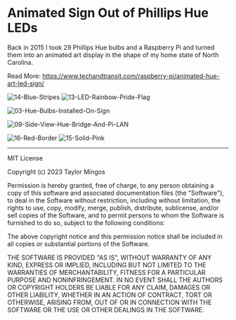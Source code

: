 # Animated Sign Out of Phillips Hue LEDs

Back in 2015 I took 29 Phillips Hue bulbs and a Raspberry Pi and turned them into an animated art display in the shape of my home state of North Carolina.

Read More: https://www.techandtransit.com/raspberry-pi/animated-hue-art-led-sign/

![14-Blue-Stripes](https://github.com/tmingos/phillips_hue_art_led_sign/assets/54285/b1e3953e-136f-4e83-a663-a784d48762d2)
![13-LED-Rainbow-Pride-Flag](https://github.com/tmingos/phillips_hue_art_led_sign/assets/54285/efedb16a-cc15-42bc-b081-dd5bd380d0bc)

![03-Hue-Bulbs-Installed-On-Sign](https://github.com/tmingos/phillips_hue_art_led_sign/assets/54285/0290ded0-2a69-45ed-a8cd-d3e382b09449)

![09-Side-View-Hue-Bridge-And-Pi-LAN](https://github.com/tmingos/phillips_hue_art_led_sign/assets/54285/ba4543d1-0567-4402-970b-b8d76f58591b)

![16-Red-Border](https://github.com/tmingos/phillips_hue_art_led_sign/assets/54285/0b3068fd-0edb-4d8b-ac75-488af1ffb44d)
![15-Solid-Pink](https://github.com/tmingos/phillips_hue_art_led_sign/assets/54285/8d7b2c48-a773-4eea-ac1a-0be0bd369424)


----

MIT License

Copyright (c) 2023 Taylor Mingos

Permission is hereby granted, free of charge, to any person obtaining
a copy of this software and associated documentation files (the
"Software"), to deal in the Software without restriction, including
without limitation, the rights to use, copy, modify, merge, publish,
distribute, sublicense, and/or sell copies of the Software, and to
permit persons to whom the Software is furnished to do so, subject to
the following conditions:

The above copyright notice and this permission notice shall be
included in all copies or substantial portions of the Software.

THE SOFTWARE IS PROVIDED "AS IS", WITHOUT WARRANTY OF ANY KIND,
EXPRESS OR IMPLIED, INCLUDING BUT NOT LIMITED TO THE WARRANTIES OF
MERCHANTABILITY, FITNESS FOR A PARTICULAR PURPOSE AND
NONINFRINGEMENT. IN NO EVENT SHALL THE AUTHORS OR COPYRIGHT HOLDERS BE
LIABLE FOR ANY CLAIM, DAMAGES OR OTHER LIABILITY, WHETHER IN AN ACTION
OF CONTRACT, TORT OR OTHERWISE, ARISING FROM, OUT OF OR IN CONNECTION
WITH THE SOFTWARE OR THE USE OR OTHER DEALINGS IN THE SOFTWARE.
